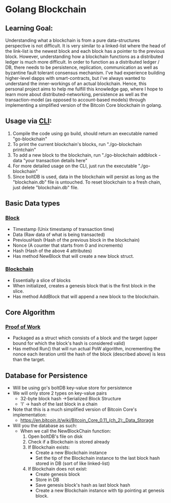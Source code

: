 # Golang Blockchain

## Learning Goal:
Understanding what a blockchain is from a pure data-structures perspective is not difficult. It is very
similar to a linked-list where the head of the link-list is the newest block and each block has a pointer
to the previous block. However, understanding how a blockchain functions as a distributed ledger is much more difficult.
In order to function as a distributed ledger / DB, there needs to be persistence, replication, communication as well as 
byzantine fault tolerant consensus mechanism. I've had experience building higher-level dapps 
with smart-contracts, but i've always wanted to understand the inner-workings of an
actual blockchain. Hence, this personal project aims to help me fulfill this knowledge gap,
where I hope to learn more about distributed-networking, persistence as well as the transaction-model (as opposed to account-based models)
through implementing a simplified version of the Bitcoin Core blockchain in golang.

## Usage via [CLI](cli/cli.go):
1. Compile the code using go build, should return an executable named "go-blockchain"
2. To print the current blockchain's blocks, run "./go-blockchain printchain"
3. To add a new block to the blockchain, run "./go-blockchain addblock -data "your transaction details here"
4. For more detailed usage on the CLI, just run the executable "./go-blockchain"
5. Since boltDB is used, data in the blockchain will persist as long as the "blockchain.db" file is untouched. To
reset blockchain to a fresh chain, just delete "blockchain.db" file.


## Basic Data types
### [Block](blockchain/block.go)
- Timestamp (Unix timestamp of transaction time)
- Data (Raw data of what is being transacted)
- PreviousHash (Hash of the previous block in the blockchain)
- Nonce (A counter that starts from 0 and increments)
- Hash (Hash of the above 4 attributes)
- Has method NewBlock that will create a new block struct. 

### [Blockchain](blockchain/blockchain.go)
- Essentially a slice of blocks
- When initialized, creates a genesis block that is the first block in the slice.
- Has method AddBlock that will append a new block to the blockchain.

## Core Algorithm

### [Proof of Work](blockchain/pow.go)
- Packaged as a struct which consists of a block and the target (upper bound for which
 the block's hash is considered valid)
- Has method Run() that will run actual PoW algorithm, incrementing the nonce each iteration until
the hash of the block (described above) is less than the target.

## Database for Persistence

- Will be using go's boltDB key-value store for persistence
- We will only store 2 types on key-value pairs
    - 32-byte block hash ->Serialized Block Structure
    - 'l' -> hash of the last block in a chain
- Note that this is a much simplified version of Bitcoin Core's implementation:
    - https://en.bitcoin.it/wiki/Bitcoin_Core_0.11_(ch_2):_Data_Storage
- Will you the database as such:
    - When we call the NewBlockChain function:
        1. Open boltDB's file on disk
        2. Check if a Blockchain is stored already
        3. If Blockchain exists:
            - Create a new Blockchain instance
            - Set the tip of the Blockchain instance to the last block hash stored in DB (sort of like linked-list)
        4. If Blockchain does not exist:
            - Create genesis block
            - Store in DB
            - Save genesis block's hash as last block hash
            - Create a new Blockchain instance with tip pointing at genesis block.